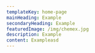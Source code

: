 ```yaml
---
templateKey: home-page
mainHeading: Example
secondaryHeading: Example
featuredImage: /img/chemex.jpg
description: Example
content: Exampleasd
---
```


